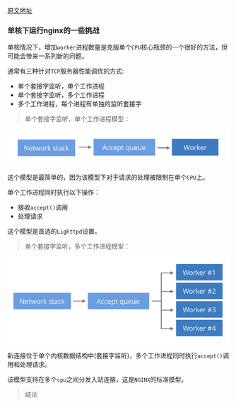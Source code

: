 [原文地址](https://blog.cloudflare.com/the-sad-state-of-linux-socket-balancing/)

### 单核下运行nginx的一些挑战

单核情况下，增加`worker`进程数量是克服单个`CPU`核心瓶颈的一个很好的方法，但可能会带来一系列新的问题。

通常有三种针对`TCP`服务器性能调优的方式:

- 单个套接字监听，单个工作进程
- 单个套接字监听，多个工作进程
- 多个工作进程，每个进程有单独的监听套接字

> 单个套接字监听，单个工作进程模型：

![](images/worker1.png)

这个模型是最简单的，因为该模型下对于请求的处理被限制在单个`CPU`上。

单个工作进程同时执行以下操作：
- 接收`accept()`调用
- 处理请求

这个模型是首选的`Lighttpd`设置。

> 单个套接字监听，多个工作进程模型：

![](images/worker2.png)

新连接位于单个内核数据结构中(套接字监听)，多个工作进程同时执行`accept()`调用和处理请求。

该模型支持在多个`cpu`之间分发入站连接，这是`NGINX`的标准模型。

> 结论
